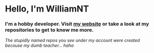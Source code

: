 <h1>Hello, I'm WilliamNT</h1>
<h3>I'm a hobby developer. Visit <a href="https://skiby.net">my website</a> or take a look at my repositories to get to know me more.</h3>
<i>The stupidly named repos you see under my account were created becouse my dumb teacher... haha</i>
